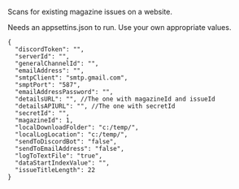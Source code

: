 Scans for existing magazine issues on a website.

Needs an appsettins.json to run. Use your own appropriate values.

```
{
  "discordToken": "",
  "serverId": "",
  "generalChannelId": "",
  "emailAddress": "",
  "smtpClient": "smtp.gmail.com",
  "smptPort": "587",
  "emailAddressPassword": "",
  "detailsURL": "", //The one with magazineId and issueId
  "detailsAPIURL": "", //The one with secretId
  "secretId": "",
  "magazineId": 1,
  "localDownloadFolder": "c:/temp/",
  "localLogLocation": "c:/temp/",
  "sendToDiscordBot": "false",
  "sendToEmailAddress": "false",
  "logToTextFile": "true",
  "dataStartIndexValue": "",
  "issueTitleLength": 22
}
